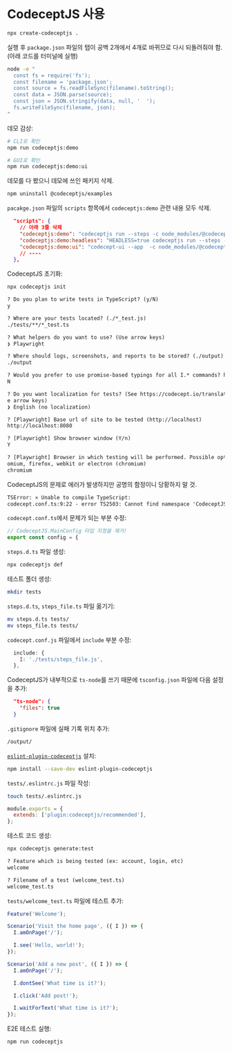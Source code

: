 # CodeceptJS 사용

```bash
npx create-codeceptjs .
```

실행 후 `package.json` 파일의 탭이 공백 2개에서 4개로 바뀌므로
다시 되돌려줘야 함. (아래 코드를 터미널에 실행)

```bash
node -e "
  const fs = require('fs');
  const filename = 'package.json';
  const source = fs.readFileSync(filename).toString();
  const data = JSON.parse(source);
  const json = JSON.stringify(data, null, '  ');
  fs.writeFileSync(filename, json);
"
```

데모 감상:

```bash
# CLI로 확인
npm run codeceptjs:demo

# GUI로 확인
npm run codeceptjs:demo:ui
```

데모를 다 봤으니 데모에 쓰인 패키지 삭제.

```bash
npm uninstall @codeceptjs/examples
```

`pacakge.json` 파일의 `scripts` 항목에서
`codeceptjs:demo` 관련 내용 모두 삭제.

```json
  "scripts": {
    // 아래 3줄 삭제
    "codeceptjs:demo": "codeceptjs run --steps -c node_modules/@codeceptjs/examples",
    "codeceptjs:demo:headless": "HEADLESS=true codeceptjs run --steps -c node_modules/@codeceptjs/examples",
    "codeceptjs:demo:ui": "codecept-ui --app  -c node_modules/@codeceptjs/examples"
    // ----
  },
```

CodeceptJS 초기화:

```bash
npx codeceptjs init
```

```txt
? Do you plan to write tests in TypeScript? (y/N)
y

? Where are your tests located? (./*_test.js)
./tests/**/*_test.ts

? What helpers do you want to use? (Use arrow keys)
❯ Playwright

? Where should logs, screenshots, and reports to be stored? (./output)
./output

? Would you prefer to use promise-based typings for all I.* commands? http://bit.ly/3XIMq6n (y/N)
N

? Do you want localization for tests? (See https://codecept.io/translation/) (Us
e arrow keys)
❯ English (no localization)

? [Playwright] Base url of site to be tested (http://localhost)
http://localhost:8080

? [Playwright] Show browser window (Y/n)
Y

? [Playwright] Browser in which testing will be performed. Possible options: chr
omium, firefox, webkit or electron (chromium)
chromium
```

CodeceptJS의 문제로 에러가 발생하지만
공명의 함정이니 당황하지 말 것.

```txt
TSError: ⨯ Unable to compile TypeScript:
codecept.conf.ts:9:22 - error TS2503: Cannot find namespace 'CodeceptJS'.
```

`codecept.conf.ts`에서 문제가 되는 부분 수정:

```typescript
// CodeceptJS.MainConfig 타입 지정을 제거!
export const config = {
```

`steps.d.ts` 파일 생성:

```bash
npx codeceptjs def
```

테스트 폴더 생성:

```bash
mkdir tests
```

`steps.d.ts`, `steps_file.ts` 파일 옮기기:

```bash
mv steps.d.ts tests/
mv steps_file.ts tests/
```

`codecept.conf.js` 파일에서 `include` 부분 수정:

```javascript
  include: {
    I: './tests/steps_file.js',
  },
```

CodeceptJS가 내부적으로 `ts-node`를 쓰기 때문에
`tsconfig.json` 파일에 다음 설정을 추가:

```json
  "ts-node": {
    "files": true
  }
```

`.gitignore` 파일에 실패 기록 위치 추가:

```txt
/output/
```

[`eslint-plugin-codeceptjs`](https://github.com/poenneby/eslint-plugin-codeceptjs)
설치:

```bash
npm install --save-dev eslint-plugin-codeceptjs
```

`tests/.eslintrc.js` 파일 작성:

```bash
touch tests/.eslintrc.js
```

```javascript
module.exports = {
  extends: ['plugin:codeceptjs/recommended'],
};
```

테스트 코드 생성:

```bash
npx codeceptjs generate:test
```

```txt
? Feature which is being tested (ex: account, login, etc)
welcome

? Filename of a test (welcome_test.ts)
welcome_test.ts
```

`tests/welcome_test.ts` 파일에 테스트 추가:

```javascript
Feature('Welcome');

Scenario('Visit the home page', ({ I }) => {
  I.amOnPage('/');

  I.see('Hello, world!');
});

Scenario('Add a new post', ({ I }) => {
  I.amOnPage('/');

  I.dontSee('What time is it?');

  I.click('Add post!');

  I.waitForText('What time is it?');
});
```

E2E 테스트 실행:

```bash
npm run codeceptjs
```
